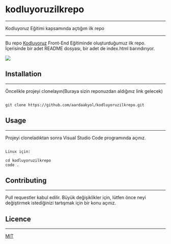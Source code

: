# kodluyoruzilkrepo
*****   
Kodluyoruz Eğitimi kapsamında açtığım ilk repo
*****


Bu repo [Kodluyoruz](https://www.kodluyoruz.org/) Front-End Eğitiminde oluşturduğumuz ilk repo. İçerisinde bir adet README dosyası, bir adet de index.html barındırıyor.


![](C:\Users\ahmet\OneDrive\Resimler)


## Installation

*****

Öncelikle projeyi clonelayın(Buraya sizin reponuzdan aldığınız link gelecek)

```

git clone https://github.com/aardaakyol/kodluyoruzilkrepo.git

```

## Usage

*****

Projeyi cloneladıktan sonra Visual Studio Code programında açınız.

```

Linux için:

cd kodluyoruzilkrepo
code .

```

## Contributing

*****

Pull requestler kabul edilir. Büyük değişiklikler için, lütfen önce neyi değiştirmek istediğinizi tartışmak için bir konu açınız.

## Licence

*****

[MIT](https://choosealicense.com/licenses/mit/)


